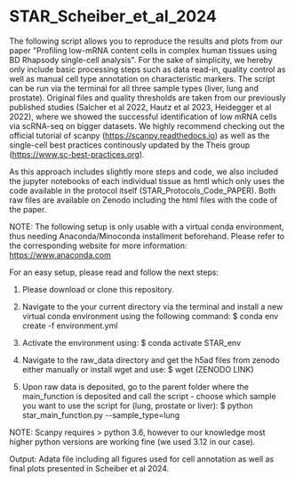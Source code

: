 # STAR_Scheiber_et_al_2024

The following script allows you to reproduce the results and plots from our paper "Profiling low-mRNA content cells 
in complex human tissues using BD Rhapsody single-cell analysis".
For the sake of simplicity, we hereby only include basic processing steps such as data read-in, 
quality control as well as manual cell type annotation on characteristic markers. 
The script can be run via the terminal for all three sample types (liver, lung and prostate).
Original files and quality thresholds are taken from our previously published studies (Salcher et al 2022, Hautz et al 2023, Heidegger et al 2022), 
where we showed the successful identification of low mRNA cells via scRNA-seq on bigger datasets.
We highly recommend checking out the official tutorial of scanpy (https://scanpy.readthedocs.io) as well as the single-cell best practices continously 
updated by the Theis group (https://www.sc-best-practices.org).

As this approach includes slightly more steps and code, we also included the jupyter notebooks of each individual tissue as hmtl which only uses the code available
in the protocol itself (STAR_Protocols_Code_PAPER). Both raw files are available on Zenodo including the html files with the code of the paper.

NOTE: The following setup is only usable with a virtual conda environment, thus needing Anaconda/Minoconda installment beforehand.
Please refer to the corresponding website for more information: https://www.anaconda.com

For an easy setup, please read and follow the next steps:

1. Please download or clone this repository.

2. Navigate to the your current directory via the terminal and install a new virtual conda environment using the following command:
$ conda env create -f environment.yml

3. Activate the environment using:
$ conda activate STAR_env

4. Navigate to the raw_data directory and get the h5ad files from zenodo either manually or install wget and use:
$ wget (ZENODO LINK)

5. Upon raw data is deposited, go to the parent folder where the main_function is deposited and call 
the script - choose which sample you want to use the script for (lung, prostate or liver):
$ python star_main_function.py --sample_type=lung

NOTE: Scanpy requires > python 3.6, however to our knowledge most higher python versions are working fine (we used 3.12 in our case). 

Output:
Adata file including all figures used for cell annotation as well as final plots presented in Scheiber et al 2024.
